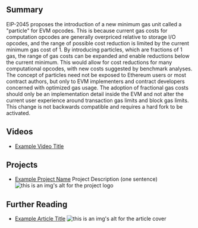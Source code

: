 ## Summary

EIP-2045 proposes the introduction of a new minimum gas unit called a "particle" for EVM opcodes. This is because current gas costs for computation opcodes are generally overpriced relative to storage I/O opcodes, and the range of possible cost reduction is limited by the current minimum gas cost of 1. By introducing particles, which are fractions of 1 gas, the range of gas costs can be expanded and enable reductions below the current minimum. This would allow for cost reductions for many computational opcodes, with new costs suggested by benchmark analyses. The concept of particles need not be exposed to Ethereum users or most contract authors, but only to EVM implementers and contract developers concerned with optimized gas usage. The adoption of fractional gas costs should only be an implementation detail inside the EVM and not alter the current user experience around transaction gas limits and block gas limits. This change is not backwards compatible and requires a hard fork to be activated.

## Videos

- [Example Video Title](https://www.youtube.com/watch?v=TDGq4aeevgY)

## Projects

- [Example Project Name](https://xxxx.xxx/xxxxx) Project Description (one sentence) ![this is an img's alt for the project logo](https://xxxx.xxx/project-logo.xxx)

## Further Reading

- [Example Article Title](https://xxxx.xxx/xxxxx) ![this is an img's alt for the article cover](https://xxxx.xxx/article-cover.xxx)
